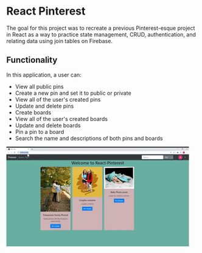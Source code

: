 # React Pinterest

The goal for this project was to recreate a previous Pinterest-esque project in React as a way to practice state management, CRUD, authentication, and relating data using join tables on Firebase.

## Functionality
In this application, a user can: 
- View all public pins
- Create a new pin and set it to public or private
- View all of the user's created pins
- Update and delete pins
- Create boards
- View all of the user's created boards
- Update and delete boards
- Pin a pin to a board
- Search the name and descriptions of both pins and boards

![Gif of Site](Animated%20GIF-downsized.gif)
